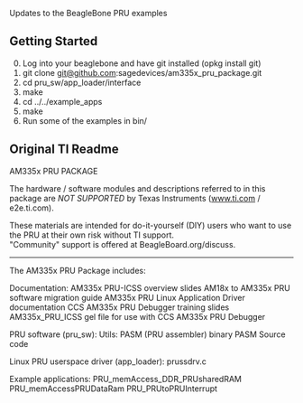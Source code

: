 Updates to the BeagleBone PRU examples

Getting Started
---------------

0. Log into your beaglebone and have git installed (opkg install git)
1. git clone git@github.com:sagedevices/am335x_pru_package.git
2. cd pru_sw/app_loader/interface
3. make
4. cd ../../example_apps
5. make
6. Run some of the examples in bin/

Original TI Readme
-------------------------------------------------------------

AM335x PRU PACKAGE

The hardware / software modules and descriptions referred 
to in this package are *NOT SUPPORTED* by Texas Instruments 
(www.ti.com / e2e.ti.com). 

These materials are intended for do-it-yourself (DIY) users 
who want to use the PRU at their own risk without TI support.  
"Community" support is offered at BeagleBoard.org/discuss.
 

-------------------------------------------------------------

The AM335x PRU Package includes:

Documentation:
   AM335x PRU-ICSS overview slides
   AM18x to AM335x PRU software migration guide
   AM335x PRU Linux Application Driver documentation
   CCS AM335x PRU Debugger training slides
   AM335x_PRU_ICSS gel file for use with CCS AM335x PRU Debugger

PRU software (pru_sw):
   Utils:
      PASM (PRU assembler) binary
      PASM Source code

   Linux PRU userspace driver (app_loader):
      prussdrv.c

   Example applications:
      PRU_memAccess_DDR_PRUsharedRAM
      PRU_memAccessPRUDataRam
      PRU_PRUtoPRUInterrupt   
